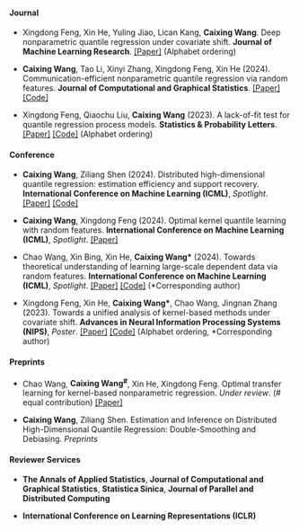 #### Journal

- Xingdong Feng, Xin He, Yuling Jiao, Lican Kang, <strong>Caixing Wang</strong>. Deep nonparametric quantile regression under covariate shift. <strong>Journal of Machine Learning Research</strong>. [[Paper]](https://www.jmlr.org/papers/volume25/24-0906/24-0906.pdf) (Alphabet ordering)

- <strong>Caixing Wang</strong>, Tao Li, Xinyi Zhang, Xingdong Feng, Xin He (2024). Communication-efficient nonparametric quantile regression via random features. <strong>Journal of Computational and Graphical Statistics</strong>. [[Paper]](https://www.tandfonline.com/doi/full/10.1080/10618600.2024.2308798) [[Code]](https://github.com/WangCaixing-96/DisRFKQR)


- Xingdong Feng, Qiaochu Liu, <strong>Caixing Wang</strong> (2023). A lack-of-fit test for quantile regression process models. <strong>Statistics \& Probability Letters</strong>. [[Paper]](https://www.sciencedirect.com/science/article/pii/S0167715222001936) 
 [[Code]](https://github.com/lqiaochu/QPLoF)
(Alphabet ordering)

#### Conference



- <strong>Caixing Wang</strong>, Ziliang Shen (2024). Distributed high-dimensional quantile regression: estimation efficiency and support recovery. <strong>International Conference on Machine Learning (ICML)</strong>, *Spotlight*.  [[Paper]](https://openreview.net/pdf?id=PDUQRBPkks) [[Code]](https://github.com/WangCaixing-96/DHSQR)

- <strong>Caixing Wang</strong>, Xingdong Feng (2024). Optimal kernel quantile learning with random features. <strong>International Conference on Machine Learning (ICML)</strong>, *Spotlight*.  [[Paper]](https://openreview.net/pdf?id=KOW9ncAiRo)

- Chao Wang, Xin Bing, Xin He, <strong>Caixing Wang*</strong> (2024). Towards theoretical understanding of learning large-scale dependent data via random features. <strong>International Conference on Machine Learning (ICML)</strong>, *Spotlight*.  [[Paper]](https://openreview.net/pdf?id=eY4jrFe6Qc) [[Code]](https://github.com/wangchao-afk/KRR-RF-DP) (*Corresponding author)

- Xingdong Feng, Xin He, <strong>Caixing Wang*</strong>, Chao Wang, Jingnan Zhang (2023). Towards a unified analysis of kernel-based methods under covariate shift. <strong>Advances in Neural Information Processing Systems (NIPS)</strong>, *Poster*. [[Paper]](https://openreview.net/pdf?id=yIcCkMUCtL) [[Code]](https://github.com/WangCaixing-96/Kernel_CS) (Alphabet ordering, *Corresponding author)


#### Preprints



- Chao Wang, <strong>Caixing Wang<sup>#<sup></strong>, Xin He, Xingdong Feng. Optimal transfer learning for kernel-based nonparametric regression. *Under review*. (# equal contribution) [[Paper]](https://arxiv.org/pdf/2310.13966)

- <strong>Caixing Wang</strong>, Ziliang Shen. Estimation and Inference on Distributed High-Dimensional Quantile Regression: Double-Smoothing and Debiasing. *Preprints*






#### Reviewer Services

- <strong>The Annals of Applied Statistics</strong>, <strong>Journal of Computational and Graphical Statistics</strong>, <strong>Statistica Sinica</strong>, <strong>Journal of Parallel and Distributed Computing</strong>


- <strong>International Conference on Learning Representations (ICLR)</strong>
